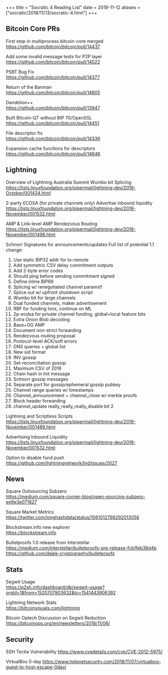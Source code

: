 +++
title =  "Socratic 4 Reading List"
date = 2018-11-12
aliases = ["socratic/2018/11/13/socratic-4.html"]
+++

## Bitcoin Core PRs

First step in multiprocess bitcoin-core merged  
<https://github.com/bitcoin/bitcoin/pull/14437>

Add some invalid message tests for P2P layer  
<https://github.com/bitcoin/bitcoin/pull/14522>

PSBT Bug Fix  
<https://github.com/bitcoin/bitcoin/pull/14377>

Return of the Banman  
<https://github.com/bitcoin/bitcoin/pull/14605>

Dandelion++  
<https://github.com/bitcoin/bitcoin/pull/13947>

Built Bitcoin-QT without BIP 70/OpenSSL  
<https://github.com/bitcoin/bitcoin/pull/14451>

File descriptor fix  
<https://github.com/bitcoin/bitcoin/pull/14336>

Expansion cache functions for descriptors  
<https://github.com/bitcoin/bitcoin/pull/14646>


## Lightning

Overview of Lightning Australia Summit
Wumbo bit
Splicing
<https://lists.linuxfoundation.org/pipermail/lightning-dev/2018-October/001434.html>

2-party ECDSA (for private channels only)
Advertise inbound liquidity
<https://lists.linuxfoundation.org/pipermail/lightning-dev/2018-November/001532.html>

AMP & Link-level AMP
Rendezvous Routing
<https://lists.linuxfoundation.org/pipermail/lightning-dev/2018-November/001498.html>

Schnorr Signatures for announcements/updates
Full list of potential 1.1 change:
1. Use static BIP32 addr for to-remote
2. Add symmetric CSV delay commitment outputs
3. Add 2-byte error codes
4. Should ping before sending commitment signed
5. Define inline BIP69
6. Splicing w/ renegotiated channel params!!
7. Splice out w/ upfront shutdown script
8. Wumbo bit for large channels
9. Dual funded channels, maker advertisement
10. RBF for funding txns, continue on ML
11. 2p-ecdsa for private channel funding, global+local feature bits
12. Extra Onion Blob decoding
13. Base+OG AMP
14. Document non-strict forwarding
15. Rendezvous routing proposal
16. Protocol-level ACK/soft errors
17. DNS queries + global list
18. New sid format
19. INV gossip
20. Set-reconciliation gossip
21. Maximum CSV of 2016
22. Chain hash in Init message
23. Schnorr gossip messages
24. Separate port for gossip/ephemeral gossip pubkey
25. Channel range queries w/ timestamps
26. Channel_announcement + channel_close w/ merkle proofs
27. Block header forwarding
28. channel_update really_really_really_disable bit 2

Lightning and Scriptless Scripts  
<https://lists.linuxfoundation.org/pipermail/lightning-dev/2018-November/001489.html>

Advertising Inbound Liquidity  
<https://lists.linuxfoundation.org/pipermail/lightning-dev/2018-November/001532.html>

Option to disable fund push  
<https://github.com/lightningnetwork/lnd/issues/2027>


## News

Square Outsourcing Subzero  
<https://medium.com/square-corner-blog/open-sourcing-subzero-ee9e3e071827>

Square Market Metrics  
<https://twitter.com/longhashdata/status/1061012798292013056>

Blockstream.info new explorer  
<https://blockstream.info>

Bulletproofs 1.0 release from Interstellar 
<https://medium.com/interstellar/bulletproofs-pre-release-fcb1feb36d4b>
<https://github.com/dalek-cryptography/bulletproofs>


## Stats
Segwit Usage  
<https://p2sh.info/dashboard/db/segwit-usage?orgId=1&from=1520707903632&to=1541443906392>

Lightning Network Stats  
<https://bitcoinvisuals.com/lightning>

Bitcoin Optech Discussion on Segwit Reduction  
<https://bitcoinops.org/en/newsletters/2018/11/06/>


## Security
SSH Tectia Vulnerability
<https://www.cvedetails.com/cve/CVE-2012-5975/>

VirtualBox 0-day
<https://www.helpnetsecurity.com/2018/11/07/virtualbox-guest-to-host-escape-0day/>









